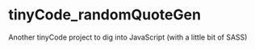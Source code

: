 # tinyCode_randomQuoteGen
Another tinyCode project to dig into JavaScript (with a little bit of SASS)
